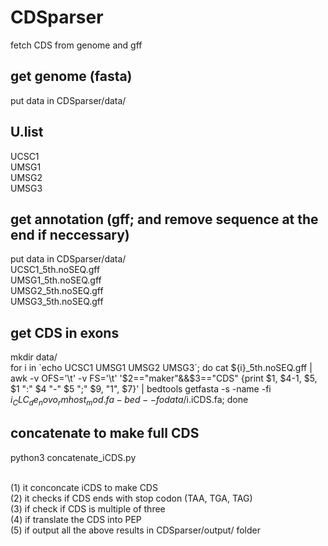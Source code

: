 # CDSparser
fetch CDS from genome and gff

## get genome (fasta)
put data in CDSparser/data/<br>

## U.list
UCSC1<br>
UMSG1<br>
UMSG2<br>
UMSG3<br>

## get annotation (gff; and remove sequence at the end if neccessary)
put data in CDSparser/data/<br>
UCSC1_5th.noSEQ.gff<br>
UMSG1_5th.noSEQ.gff<br>
UMSG2_5th.noSEQ.gff<br>
UMSG3_5th.noSEQ.gff<br>

## get CDS in exons
mkdir data/<br>
for i in \`echo UCSC1 UMSG1 UMSG2 UMSG3\`; do
cat ${i}_5th.noSEQ.gff | awk -v OFS='\t' -v FS='\t' '$2=="maker"&&$3=="CDS" {print $1, $4-1, $5, $1 ":" $4 "-" $5 ";" $9, "1", $7}' | bedtools getfasta -s -name -fi ${i}_CLC_de_novo_rmhost_mod.fa -bed - -fo data/$i.iCDS.fa;
done
<br>

## concatenate to make full CDS
python3 concatenate_iCDS.py<br><br>

(1) it conconcate iCDS to make CDS<br>
(2) it checks if CDS ends with stop codon (TAA, TGA, TAG)<br>
(3) if check if CDS is multiple of three<br>
(4) if translate the CDS into PEP<br>
(5) if output all the above results in CDSparser/output/ folder<br><br>



